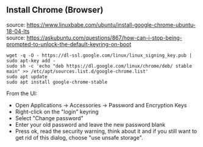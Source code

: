 
## Install Chrome (Browser)

source: https://www.linuxbabe.com/ubuntu/install-google-chrome-ubuntu-18-04-lts  
source: https://askubuntu.com/questions/867/how-can-i-stop-being-prompted-to-unlock-the-default-keyring-on-boot  

```console
wget -q -O - https://dl-ssl.google.com/linux/linux_signing_key.pub | sudo apt-key add - 
sudo sh -c 'echo "deb https://dl.google.com/linux/chrome/deb/ stable main" >> /etc/apt/sources.list.d/google-chrome.list'
sudo apt update
sudo apt install google-chrome-stable
```

From the UI:
* Open Applications -> Accessories -> Password and Encryption Keys
* Right-click on the "login" keyring
* Select "Change password"
* Enter your old password and leave the new password blank
* Press ok, read the security warning, think about it and if you still want to get rid of this dialog, choose "use unsafe storage".
